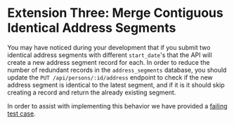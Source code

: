 # Extension Three: Merge Contiguous Identical Address Segments

You may have noticed during your development that if you submit two identical address segments with different `start_date`'s that the API will create a new address segment record for each. In order to reduce the number of redundant records in the `address_segments` database, you should update the `PUT /api/persons/:id/address` endpoint to check if the new address segment is identical to the latest segment, and if it is it should skip creating a record and return the already existing segment. 

In order to assist with implementing this behavior we have provided a [failing test case](/tests/api/test_addresses.py#L164).

